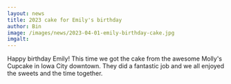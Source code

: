 ```yaml
---
layout: news
title: 2023 cake for Emily's birthday
author: Bin
image: /images/news/2023-04-01-emily-birthday-cake.jpg
imgalt: 
---
```


Happy birthday Emily! This time we got the cake from the awesome Molly's Cupcake in Iowa City downtown. They did a fantastic job and we all enjoyed the sweets and the time together.
